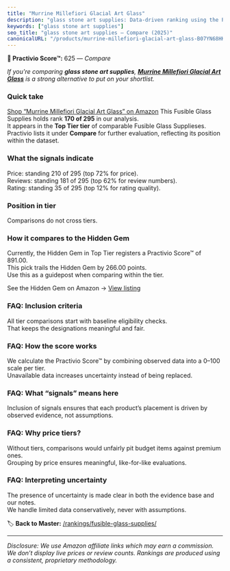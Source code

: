 ```yaml
---
title: "Murrine Millefiori Glacial Art Glass"
description: "glass stone art supplies: Data-driven ranking using the Practivio Score™. Positioned by quality, value, demand, findability, momentum."
keywords: ["glass stone art supplies"]
seo_title: "glass stone art supplies — Compare (2025)"
canonicalURL: "/products/murrine-millefiori-glacial-art-glass-B07YN68HKG/"
---
```


**🛒 Practivio Score™:** 625 — _Compare_


*If you're comparing **glass stone art supplies**, **[Murrine Millefiori Glacial Art Glass](https://www.amazon.com/dp/B07YN68HKG?tag=practivio-20)** is a strong alternative to put on your shortlist.*
### Quick take
[Shop “Murrine Millefiori Glacial Art Glass” on Amazon](https://www.amazon.com/dp/B07YN68HKG?tag=practivio-20)
This Fusible Glass Supplies holds rank **170 of 295** in our analysis.  
It appears in the **Top Tier tier** of comparable Fusible Glass Supplieses.  
Practivio lists it under **Compare** for further evaluation, reflecting its position within the dataset.

### What the signals indicate
Price: standing 210 of 295 (top 72% for price).  
Reviews: standing 181 of 295 (top 62% for review numbers).  
Rating: standing 35 of 295 (top 12% for rating quality).  

### Position in tier
Comparisons do not cross tiers.

### How it compares to the Hidden Gem
Currently, the Hidden Gem in Top Tier registers a Practivio Score™ of 891.00.  
This pick trails the Hidden Gem by 266.00 points.  
Use this as a guidepost when comparing within the tier.  

See the Hidden Gem on Amazon → [View listing](https://www.amazon.com/dp/B0C6T6NXD9?tag=practivio-20)

### FAQ: Inclusion criteria
All tier comparisons start with baseline eligibility checks.  
That keeps the designations meaningful and fair.

### FAQ: How the score works
We calculate the Practivio Score™ by combining observed data into a 0–100 scale per tier.  
Unavailable data increases uncertainty instead of being replaced.

### FAQ: What “signals” means here
Inclusion of signals ensures that each product’s placement is driven by observed evidence, not assumptions.

### FAQ: Why price tiers?
Without tiers, comparisons would unfairly pit budget items against premium ones.  
Grouping by price ensures meaningful, like-for-like evaluations.

### FAQ: Interpreting uncertainty
The presence of uncertainty is made clear in both the evidence base and our notes.  
We handle limited data conservatively, never with assumptions.

<!-- Missing template for Compare/CompareWithinPriceClass -->


🏷️ **Back to Master:** [/rankings/fusible-glass-supplies/](/rankings/fusible-glass-supplies/)

---
_Disclosure: We use Amazon affiliate links which may earn a commission. We don’t display live prices or review counts. Rankings are produced using a consistent, proprietary methodology._
